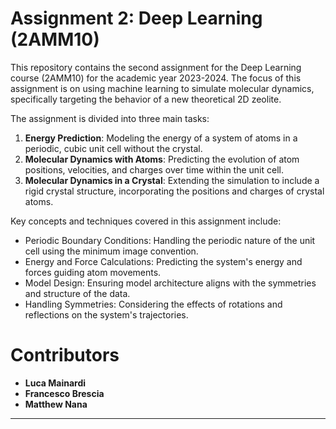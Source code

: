 # Assignment 2: Deep Learning (2AMM10)

This repository contains the second assignment for the Deep Learning course (2AMM10) for the academic year 2023-2024. The focus of this assignment is on using machine learning to simulate molecular dynamics, specifically targeting the behavior of a new theoretical 2D zeolite.

The assignment is divided into three main tasks:
1. **Energy Prediction**: Modeling the energy of a system of atoms in a periodic, cubic unit cell without the crystal.
2. **Molecular Dynamics with Atoms**: Predicting the evolution of atom positions, velocities, and charges over time within the unit cell.
3. **Molecular Dynamics in a Crystal**: Extending the simulation to include a rigid crystal structure, incorporating the positions and charges of crystal atoms.

Key concepts and techniques covered in this assignment include:
- Periodic Boundary Conditions: Handling the periodic nature of the unit cell using the minimum image convention.
- Energy and Force Calculations: Predicting the system's energy and forces guiding atom movements.
- Model Design: Ensuring model architecture aligns with the symmetries and structure of the data.
- Handling Symmetries: Considering the effects of rotations and reflections on the system's trajectories.

# Contributors
- **Luca Mainardi**
- **Francesco Brescia**
- **Matthew Nana**

---
